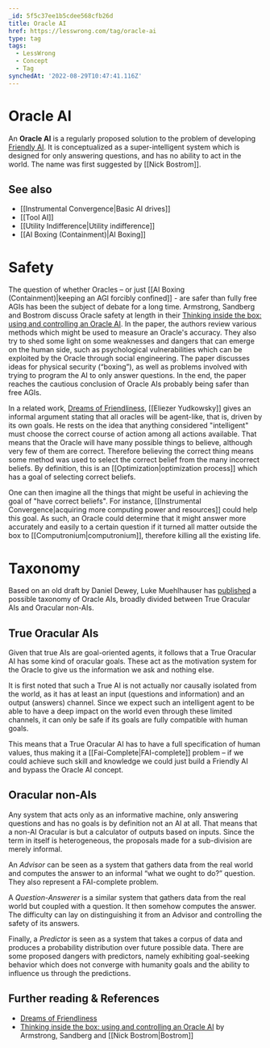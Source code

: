 ```yaml
---
_id: 5f5c37ee1b5cdee568cfb26d
title: Oracle AI
href: https://lesswrong.com/tag/oracle-ai
type: tag
tags:
  - LessWrong
  - Concept
  - Tag
synchedAt: '2022-08-29T10:47:41.116Z'
---
```

# Oracle AI

An **Oracle AI** is a regularly proposed solution to the problem of developing [Friendly AI](https://wiki.lesswrong.com/wiki/Friendly_AI). It is conceptualized as a super-intelligent system which is designed for only answering questions, and has no ability to act in the world. The name was first suggested by [[Nick Bostrom]].

See also
--------

*   [[Instrumental Convergence|Basic AI drives]]
*   [[Tool AI]]
*   [[Utility Indifference|Utility indifference]]
*   [[AI Boxing (Containment)|AI Boxing]]

Safety
======

The question of whether Oracles – or just [[AI Boxing (Containment)|keeping an AGI forcibly confined]] \- are safer than fully free AGIs has been the subject of debate for a long time. Armstrong, Sandberg and Bostrom discuss Oracle safety at length in their [Thinking inside the box: using and controlling an Oracle AI](http://www.aleph.se/papers/oracleAI.pdf). In the paper, the authors review various methods which might be used to measure an Oracle's accuracy. They also try to shed some light on some weaknesses and dangers that can emerge on the human side, such as psychological vulnerabilities which can be exploited by the Oracle through social engineering. The paper discusses ideas for physical security (“boxing”), as well as problems involved with trying to program the AI to only answer questions. In the end, the paper reaches the cautious conclusion of Oracle AIs probably being safer than free AGIs.

In a related work, [Dreams of Friendliness](http://lesswrong.com/lw/tj/dreams_of_friendliness/), [[Eliezer Yudkowsky]] gives an informal argument stating that all oracles will be agent-like, that is, driven by its own goals. He rests on the idea that anything considered "intelligent" must choose the correct course of action among all actions available. That means that the Oracle will have many possible things to believe, although very few of them are correct. Therefore believing the correct thing means some method was used to select the correct belief from the many incorrect beliefs. By definition, this is an [[Optimization|optimization process]] which has a goal of selecting correct beliefs.

One can then imagine all the things that might be useful in achieving the goal of "have correct beliefs". For instance, [[Instrumental Convergence|acquiring more computing power and resources]] could help this goal. As such, an Oracle could determine that it might answer more accurately and easily to a certain question if it turned all matter outside the box to [[Computronium|computronium]], therefore killing all the existing life.

Taxonomy
========

Based on an old draft by Daniel Dewey, Luke Muehlhauser has [published](http://lesswrong.com/lw/any/a_taxonomy_of_oracle_ais/) a possible taxonomy of Oracle AIs, broadly divided between True Oracular AIs and Oracular non-AIs.

True Oracular AIs
-----------------

Given that true AIs are goal-oriented agents, it follows that a True Oracular AI has some kind of oracular goals. These act as the motivation system for the Oracle to give us the information we ask and nothing else.

It is first noted that such a True AI is not actually nor causally isolated from the world, as it has at least an input (questions and information) and an output (answers) channel. Since we expect such an intelligent agent to be able to have a deep impact on the world even through these limited channels, it can only be safe if its goals are fully compatible with human goals.

This means that a True Oracular AI has to have a full specification of human values, thus making it a [[Fai-Complete|FAI-complete]] problem – if we could achieve such skill and knowledge we could just build a Friendly AI and bypass the Oracle AI concept.

Oracular non-AIs
----------------

Any system that acts only as an informative machine, only answering questions and has no goals is by definition not an AI at all. That means that a non-AI Oracular is but a calculator of outputs based on inputs. Since the term in itself is heterogeneous, the proposals made for a sub-division are merely informal.

An *Advisor* can be seen as a system that gathers data from the real world and computes the answer to an informal “what we ought to do?” question. They also represent a FAI-complete problem.

A *Question-Answerer* is a similar system that gathers data from the real world but coupled with a question. It then somehow computes the answer. The difficulty can lay on distinguishing it from an Advisor and controlling the safety of its answers.

Finally, a *Predictor* is seen as a system that takes a corpus of data and produces a probability distribution over future possible data. There are some proposed dangers with predictors, namely exhibiting goal-seeking behavior which does not converge with humanity goals and the ability to influence us through the predictions.

Further reading & References
----------------------------

*   [Dreams of Friendliness](http://lesswrong.com/lw/tj/dreams_of_friendliness/)
*   [Thinking inside the box: using and controlling an Oracle AI](http://www.aleph.se/papers/oracleAI.pdf) by Armstrong, Sandberg and [[Nick Bostrom|Bostrom]]